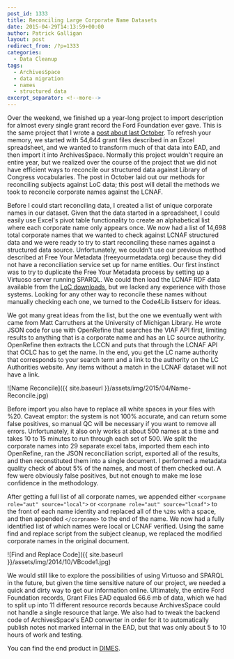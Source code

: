 ```yaml
---
post_id: 1333
title: Reconciling Large Corporate Name Datasets
date: 2015-04-29T14:13:59+00:00
author: Patrick Galligan
layout: post
redirect_from: /?p=1333
categories:
  - Data Cleanup
tags:
  - ArchivesSpace
  - data migration
  - names
  - structured data
excerpt_separator: <!--more-->
---
```

Over the weekend, we finished up a year-long project to import description for almost every single grant record the Ford Foundation ever gave. This is the same project that I wrote a [post about last October](http://rockarch.org/programs/digital/bitsandbytes/?p=1230). To refresh your memory, we started with 54,644 grant files described in an Excel spreadsheet, and we wanted to transform much of that data into EAD, and then import it into ArchivesSpace. Normally this project wouldn't require an entire year, but we realized over the course of the project that we did not have efficient ways to reconcile our structured data against Library of Congress vocabularies. The post in October laid out our methods for reconciling subjects against LoC data; this post will detail the methods we took to reconcile corporate names against the LCNAF.<!--more-->

Before I could start reconciling data, I created a list of unique corporate names in our dataset. Given that the data started in a spreadsheet, I could easily use Excel's pivot table functionality to create an alphabetical list where each corporate name only appears once. We now had a list of 14,698 total corporate names that we wanted to check against LCNAF structured data and we were ready to try to start reconciling these names against a structured data source. Unfortunately, we couldn't use our previous method described at Free Your Metadata (freeyourmetadata.org) because they did not have a reconciliation service set up for name entities. Our first instinct was to try to duplicate the Free Your Metadata process by setting up a Virtuoso server running SPARQL. We could then load the LCNAF RDF data available from the [LoC downloads](http://id.loc.gov/download/), but we lacked any experience with those systems. Looking for any other way to reconcile these names without manually checking each one, we turned to the Code4Lib listserv for ideas.

We got many great ideas from the list, but the one we eventually went with came from Matt Carruthers at the University of Michigan Library. He wrote JSON code for use with OpenRefine that searches the VIAF API first, limiting results to anything that is a corporate name and has an LC source authority. OpenRefine then extracts the LCCN and puts that through the LCNAF API that OCLC has to get the name. In the end, you get the LC name authority that corresponds to your search term and a link to the authority on the LC Authorities website. Any items without a match in the LCNAF dataset will not have a link.

![Name Reconcile]({{ site.baseurl }}/assets/img/2015/04/Name-Reconcile.jpg)

Before import you also have to replace all white spaces in your files with %20. Caveat emptor: the system is not 100% accurate, and can return some false positives, so manual QC will be necessary if you want to remove all errors. Unfortunately, it also only works at about 500 names at a time and takes 10 to 15 minutes to run through each set of 500. We split the corporate names into 29 separate excel tabs, imported them each into OpenRefine, ran the JSON reconciliation script, exported all of the results, and then reconstituted them into a single document. I performed a metadata quality check of about 5% of the names, and most of them checked out. A few were obviously false positives, but not enough to make me lose confidence in the methodology.

After getting a full list of all corporate names, we appended either `<corpname role="aut" source="local">` or `<corpname role="aut" source="lcnaf">` to the front of each name identity and replaced all of the `%20s` with a space, and then appended `</corpname>` to the end of the name. We now had a fully identified list of which names were local or LCNAF verified. Using the same find and replace script from the subject cleanup, we replaced the modified corporate names in the original document.

![Find and Replace Code]({{ site.baseurl }}/assets/img/2014/10/VBcode1.jpg)

We would still like to explore the possibilities of using Virtuoso and SPARQL in the future, but given the time sensitive nature of our project, we needed a quick and dirty way to get our information online. Ultimately, the entire Ford Foundation records, Grant Files EAD equaled 66.6 mb of data, which we had to split up into 11 different resource records because ArchivesSpace could not handle a single resource that large. We also had to tweak the backend code of ArchivesSpace's EAD converter in order for it to automatically publish notes not marked internal in the EAD, but that was only about 5 to 10 hours of work and testing.

You can find the end product in [DIMES](http://dimes.rockarch.org/FA732A/collection).
